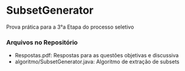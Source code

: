# SubsetGenerator
Prova prática para a 3°a Etapa do processo seletivo

### Arquivos no Repositório
- Respostas.pdf: Respostas para as questões objetivas e discussiva
- algoritmo/SubsetGenerator.java: Algoritmo de extração de subsets
